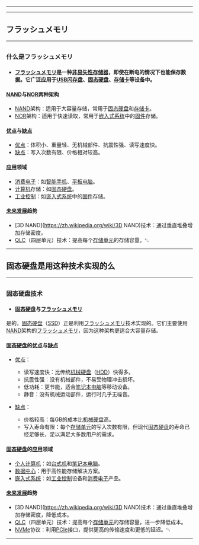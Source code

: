 # 
___
___
## フラッシュメモリ
___
## 
### 什么是フラッシュメモリ
- #### [フラッシュメモリ](https://zh.wikipedia.org/wiki/フラッシュメモリ)是一种[非易失性存储器](https://zh.wikipedia.org/wiki/非易失性存储器)，即使在断电的情况下也能保存数据。它广泛应用于[USB闪存盘](https://zh.wikipedia.org/wiki/USB闪存盘)、[固态硬盘](https://zh.wikipedia.org/wiki/固态硬盘)、[存储卡](https://zh.wikipedia.org/wiki/存储卡)等设备中。

#### [NAND](https://zh.wikipedia.org/wiki/NAND)与[NOR](https://zh.wikipedia.org/wiki/NOR)两种架构
- [NAND](https://zh.wikipedia.org/wiki/NAND)架构：适用于大容量存储，常用于[固态硬盘](https://zh.wikipedia.org/wiki/固态硬盘)和[存储卡](https://zh.wikipedia.org/wiki/存储卡)。
- [NOR](https://zh.wikipedia.org/wiki/NOR)架构：适用于快速读取，常用于[嵌入式系统](https://zh.wikipedia.org/wiki/嵌入式系统)中的[固件](https://zh.wikipedia.org/wiki/固件)存储。

#### [优点](https://zh.wikipedia.org/wiki/优点)与[缺点](https://zh.wikipedia.org/wiki/缺点)
- [优点](https://zh.wikipedia.org/wiki/优点)：体积小、重量轻、无机械部件、抗震性强、读写速度快。
- [缺点](https://zh.wikipedia.org/wiki/缺点)：写入次数有限、价格相对较高。

#### [应用](https://zh.wikipedia.org/wiki/应用)领域
- [消费电子](https://zh.wikipedia.org/wiki/消费电子)：如[智能手机](https://zh.wikipedia.org/wiki/智能手机)、[平板电脑](https://zh.wikipedia.org/wiki/平板电脑)。
- [计算机](https://zh.wikipedia.org/wiki/计算机)存储：如[固态硬盘](https://zh.wikipedia.org/wiki/固态硬盘)。
- [工业控制](https://zh.wikipedia.org/wiki/工业控制)：如[嵌入式系统](https://zh.wikipedia.org/wiki/嵌入式系统)中的[固件](https://zh.wikipedia.org/wiki/固件)存储。

#### [未来发展](https://zh.wikipedia.org/wiki/未来发展)趋势
- [3D NAND](https://zh.wikipedia.org/wiki/3D NAND)技术：通过垂直堆叠增加存储密度。
- [QLC](https://zh.wikipedia.org/wiki/QLC)（四层单元）技术：提高每个[存储单元](https://zh.wikipedia.org/wiki/存储单元)的存储容量。␃
___
## 固态硬盘是用这种技术实现的么
___
## 
### 固态硬盘技术
- #### [固态硬盘](https://zh.wikipedia.org/wiki/固态硬盘)与[フラッシュメモリ](https://zh.wikipedia.org/wiki/フラッシュメモリ)
是的，[固态硬盘](https://zh.wikipedia.org/wiki/固态硬盘)（[SSD](https://zh.wikipedia.org/wiki/SSD)）正是利用[フラッシュメモリ](https://zh.wikipedia.org/wiki/フラッシュメモリ)技术实现的。它们主要使用[NAND](https://zh.wikipedia.org/wiki/NAND)架构的[フラッシュメモリ](https://zh.wikipedia.org/wiki/フラッシュメモリ)，因为这种架构更适合大容量存储。

#### [固态硬盘](https://zh.wikipedia.org/wiki/固态硬盘)的[优点](https://zh.wikipedia.org/wiki/优点)与[缺点](https://zh.wikipedia.org/wiki/缺点)
- [优点](https://zh.wikipedia.org/wiki/优点)：
  - 读写速度快：比传统[机械硬盘](https://zh.wikipedia.org/wiki/机械硬盘)（[HDD](https://zh.wikipedia.org/wiki/HDD)）快得多。
  - 抗震性强：没有机械部件，不易受物理冲击损坏。
  - 低功耗：更节能，适合[笔记本电脑](https://zh.wikipedia.org/wiki/笔记本电脑)等移动设备。
  - 静音：没有机械运动部件，运行时几乎无噪音。

- [缺点](https://zh.wikipedia.org/wiki/缺点)：
  - 价格较高：每GB的成本比[机械硬盘](https://zh.wikipedia.org/wiki/机械硬盘)高。
  - 写入寿命有限：每个[存储单元](https://zh.wikipedia.org/wiki/存储单元)的写入次数有限，但现代[固态硬盘](https://zh.wikipedia.org/wiki/固态硬盘)的寿命已经足够长，足以满足大多数用户的需求。

#### [固态硬盘](https://zh.wikipedia.org/wiki/固态硬盘)的[应用](https://zh.wikipedia.org/wiki/应用)领域
- [个人计算机](https://zh.wikipedia.org/wiki/个人计算机)：如[台式机](https://zh.wikipedia.org/wiki/台式机)和[笔记本电脑](https://zh.wikipedia.org/wiki/笔记本电脑)。
- [数据中心](https://zh.wikipedia.org/wiki/数据中心)：用于高性能存储解决方案。
- [嵌入式系统](https://zh.wikipedia.org/wiki/嵌入式系统)：如[工业控制](https://zh.wikipedia.org/wiki/工业控制)设备和[消费电子](https://zh.wikipedia.org/wiki/消费电子)产品。

#### [未来发展](https://zh.wikipedia.org/wiki/未来发展)趋势
- [3D NAND](https://zh.wikipedia.org/wiki/3D NAND)技术：通过垂直堆叠增加存储密度，降低成本。
- [QLC](https://zh.wikipedia.org/wiki/QLC)（四层单元）技术：提高每个[存储单元](https://zh.wikipedia.org/wiki/存储单元)的存储容量，进一步降低成本。
- [NVMe](https://zh.wikipedia.org/wiki/NVMe)协议：利用[PCIe](https://zh.wikipedia.org/wiki/PCIe)接口，提供更高的传输速度和更低的延迟。␃
___

